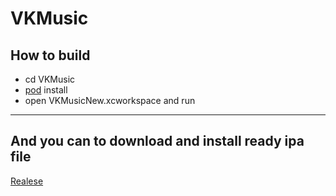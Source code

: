 # VKMusic
<h2>How to build</h2>
<ul>
<li>cd VKMusic</li>
<li><a href="https://cocoapods.org">pod</a> install</li>
<li>open VKMusicNew.xcworkspace and run</li>
</ul><hr>
<h2>And you can to download and install ready ipa file</h2>
<a href="https://github.com/aplinxy9plin/VKMusic/releases/tag/1.0">Realese</a>
